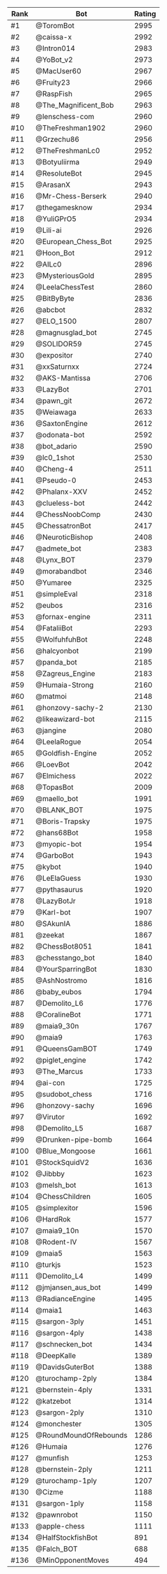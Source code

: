Rank|Bot|Rating
---|---|---
#1|@ToromBot|2995
#2|@caissa-x|2992
#3|@Intron014|2983
#4|@YoBot_v2|2973
#5|@MacUser60|2967
#6|@Fruity23|2966
#7|@RaspFish|2965
#8|@The_Magnificent_Bob|2963
#9|@lenschess-com|2960
#10|@TheFreshman1902|2960
#11|@Grzechu86|2956
#12|@TheFreshmanLc0|2952
#13|@Botyuliirma|2949
#14|@ResoluteBot|2945
#15|@ArasanX|2943
#16|@Mr-Chess-Berserk|2940
#17|@thegamesknow|2934
#18|@YuliGPrO5|2934
#19|@Lili-ai|2926
#20|@European_Chess_Bot|2925
#21|@Hoon_Bot|2912
#22|@AILc0|2896
#23|@MysteriousGold|2895
#24|@LeelaChessTest|2860
#25|@BitByByte|2836
#26|@abcbot|2832
#27|@ELO_1500|2807
#28|@magnusglad_bot|2745
#29|@SOLIDOR59|2745
#30|@expositor|2740
#31|@xxSaturnxx|2724
#32|@AKS-Mantissa|2706
#33|@LazyBot|2701
#34|@pawn_git|2672
#35|@Weiawaga|2633
#36|@SaxtonEngine|2612
#37|@odonata-bot|2592
#38|@bot_adario|2590
#39|@lc0_1shot|2530
#40|@Cheng-4|2511
#41|@Pseudo-0|2453
#42|@Phalanx-XXV|2452
#43|@clueless-bot|2442
#44|@ChessNoobComp|2430
#45|@ChessatronBot|2417
#46|@NeuroticBishop|2408
#47|@admete_bot|2383
#48|@Lynx_BOT|2379
#49|@morabandbot|2346
#50|@Yumaree|2325
#51|@simpleEval|2318
#52|@eubos|2316
#53|@fornax-engine|2311
#54|@FataliiBot|2293
#55|@WolfuhfuhBot|2248
#56|@halcyonbot|2199
#57|@panda_bot|2185
#58|@Zagreus_Engine|2183
#59|@Humaia-Strong|2160
#60|@matmoi|2148
#61|@honzovy-sachy-2|2130
#62|@likeawizard-bot|2115
#63|@jangine|2080
#64|@LeelaRogue|2054
#65|@Goldfish-Engine|2052
#66|@LoevBot|2042
#67|@Elmichess|2022
#68|@TopasBot|2009
#69|@maello_bot|1991
#70|@BLANK_BOT|1975
#71|@Boris-Trapsky|1975
#72|@hans68Bot|1958
#73|@myopic-bot|1954
#74|@GarboBot|1943
#75|@kybot|1940
#76|@LeElaGuess|1930
#77|@pythasaurus|1920
#78|@LazyBotJr|1918
#79|@Karl-bot|1907
#80|@SAkunIA|1886
#81|@zeekat|1867
#82|@ChessBot8051|1841
#83|@chesstango_bot|1840
#84|@YourSparringBot|1830
#85|@AshNostromo|1816
#86|@baby_eubos|1794
#87|@Demolito_L6|1776
#88|@CoralineBot|1771
#89|@maia9_30n|1767
#90|@maia9|1763
#91|@QueensGamBOT|1749
#92|@piglet_engine|1742
#93|@The_Marcus|1733
#94|@ai-con|1725
#95|@sudobot_chess|1716
#96|@honzovy-sachy|1696
#97|@Virutor|1692
#98|@Demolito_L5|1687
#99|@Drunken-pipe-bomb|1664
#100|@Blue_Mongoose|1661
#101|@StockSquidV2|1636
#102|@Jibbby|1623
#103|@melsh_bot|1613
#104|@ChessChildren|1605
#105|@simplexitor|1596
#106|@HardRok|1577
#107|@maia9_10n|1570
#108|@Rodent-IV|1567
#109|@maia5|1563
#110|@turkjs|1523
#111|@Demolito_L4|1499
#112|@jmjansen_aus_bot|1499
#113|@RadianceEngine|1495
#114|@maia1|1463
#115|@sargon-3ply|1451
#116|@sargon-4ply|1438
#117|@schnecken_bot|1434
#118|@DeepKalle|1389
#119|@DavidsGuterBot|1388
#120|@turochamp-2ply|1384
#121|@bernstein-4ply|1331
#122|@katzebot|1314
#123|@sargon-2ply|1310
#124|@monchester|1305
#125|@RoundMoundOfRebounds|1286
#126|@Humaia|1276
#127|@munfish|1253
#128|@bernstein-2ply|1211
#129|@turochamp-1ply|1207
#130|@Cizme|1188
#131|@sargon-1ply|1158
#132|@pawnrobot|1150
#133|@apple-chess|1111
#134|@HalfStockfishBot|891
#135|@Falch_BOT|688
#136|@MinOpponentMoves|494
